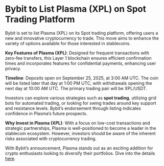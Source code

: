 # Bybit to List Plasma (XPL) on Spot Trading Platform

Bybit is set to list Plasma (XPL) on its Spot trading platform, offering users a new and innovative cryptocurrency to trade. This move aims to enhance the variety of options available for those interested in stablecoins.

**Key Features of Plasma (XPL)**: Designed for frequent transactions with zero-fee transfers, this Layer 1 blockchain ensures efficient confirmation times and incorporates features for confidential payments, enhancing user privacy.

**Timeline**: Deposits open on September 25, 2025, at 3:00 AM UTC. The coin will be listed later that day at 1:00 PM UTC, with withdrawals opening the next day at 10:00 AM UTC. The primary trading pair will be XPL/USDT.

Investors can explore various strategies such as **spot trading**, utilizing grid bots for automated trading, or looking for swing trades around key support and resistance levels. Bybit’s endorsement through listing indicates confidence in Plasma’s future prospects.

**Why Invest in Plasma (XPL)**: With a focus on low-cost transactions and strategic partnerships, Plasma is well-positioned to become a leader in the stablecoin ecosystem. However, investors should be aware of the inherent risks associated with cryptocurrency trading.

With Bybit’s announcement, Plasma stands out as an exciting addition for crypto enthusiasts looking to diversify their portfolios. Dive into the details [here](https://chain-base.xyz/bybit-to-list-plasma-xpl-on-spot-trading-platform).